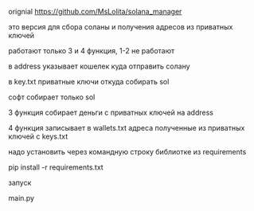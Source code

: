 orignial 
https://github.com/MsLolita/solana_manager

это версия для сбора соланы и получения адресов из приватных ключей

работают только 3 и 4 функция, 1-2 не работают

в address указывает кошелек куда отправить солану

в key.txt приватные ключи откуда собирать sol

софт собирает только sol

3 функция собирает деньги с приватных ключей на address

4 функция записывает в wallets.txt адреса полученные из приватных ключей с keys.txt

надо установить через командную строку библиотке из requirements

pip install -r requirements.txt

запуск

main.py
